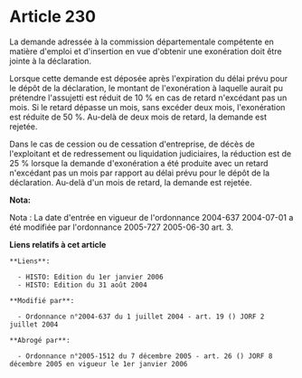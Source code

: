 # Article 230

La demande adressée à la commission départementale compétente en matière d'emploi et d'insertion en vue d'obtenir une
exonération doit être jointe à la déclaration.

Lorsque cette demande est déposée après l'expiration du délai prévu pour le dépôt de la déclaration, le montant de
l'exonération à laquelle aurait pu prétendre l'assujetti est réduit de 10 % en cas de retard n'excédant pas un mois. Si le
retard dépasse un mois, sans excéder deux mois, l'exonération est réduite de 50 %. Au-delà de deux mois de retard, la demande
est rejetée.

Dans le cas de cession ou de cessation d'entreprise, de décès de l'exploitant et de redressement ou liquidation judiciaires,
la réduction est de 25 % lorsque la demande d'exonération a été produite avec un retard n'excédant pas un mois par rapport au
délai prévu pour le dépôt de la déclaration. Au-delà d'un mois de retard, la demande est rejetée.

**Nota:**

Nota : La date d'entrée en vigueur de l'ordonnance 2004-637 2004-07-01 a été modifiée par l'ordonnance 2005-727 2005-06-30
art. 3.

**Liens relatifs à cet article**

	**Liens**:

	  - HISTO: Edition du 1er janvier 2006
	  - HISTO: Edition du 31 août 2004

	**Modifié par**:

	  - Ordonnance n°2004-637 du 1 juillet 2004 - art. 19 () JORF 2 juillet 2004

	**Abrogé par**:

	  - Ordonnance n°2005-1512 du 7 décembre 2005 - art. 26 () JORF 8 décembre 2005 en vigueur le 1er janvier 2006
